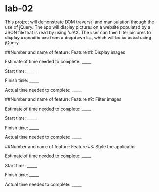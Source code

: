 # lab-02

This project will demonstrate DOM traversal and manipulation through the use of jQuery. The app will display pictures on a website populated by a JSON file that is read by using AJAX. The user can then filter pictures to display a specific one from a dropdown list, which will be selected using jQuery.


##Number and name of feature: Feature #1: Display images

Estimate of time needed to complete: _____

Start time: _____

Finish time: _____

Actual time needed to complete: _____


##Number and name of feature: Feature #2: Filter images

Estimate of time needed to complete: _____

Start time: _____

Finish time: _____

Actual time needed to complete: _____


##Number and name of feature: Feature #3: Style the application

Estimate of time needed to complete: _____

Start time: _____

Finish time: _____

Actual time needed to complete: _____